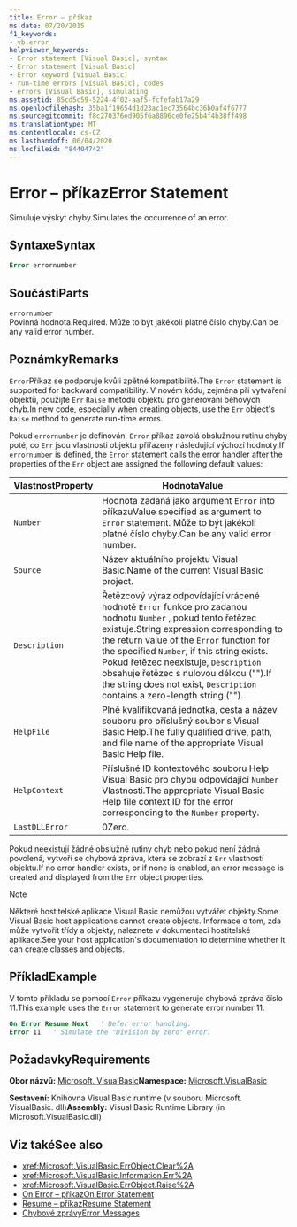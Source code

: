 ```yaml
---
title: Error – příkaz
ms.date: 07/20/2015
f1_keywords:
- vb.error
helpviewer_keywords:
- Error statement [Visual Basic], syntax
- Error statement [Visual Basic]
- Error keyword [Visual Basic]
- run-time errors [Visual Basic], codes
- errors [Visual Basic], simulating
ms.assetid: 85cd5c59-5224-4f02-aaf5-fcfefab17a29
ms.openlocfilehash: 35ba1f19654d1d23ac1ec73564bc36b0af4f6777
ms.sourcegitcommit: f8c270376ed905f6a8896ce0fe25b4f4b38ff498
ms.translationtype: MT
ms.contentlocale: cs-CZ
ms.lasthandoff: 06/04/2020
ms.locfileid: "84404742"
---
```

# <a name="error-statement"></a><span data-ttu-id="76ee3-102">Error – příkaz</span><span class="sxs-lookup"><span data-stu-id="76ee3-102">Error Statement</span></span>
<span data-ttu-id="76ee3-103">Simuluje výskyt chyby.</span><span class="sxs-lookup"><span data-stu-id="76ee3-103">Simulates the occurrence of an error.</span></span>  
  
## <a name="syntax"></a><span data-ttu-id="76ee3-104">Syntaxe</span><span class="sxs-lookup"><span data-stu-id="76ee3-104">Syntax</span></span>  
  
```vb  
Error errornumber  
```  
  
## <a name="parts"></a><span data-ttu-id="76ee3-105">Součásti</span><span class="sxs-lookup"><span data-stu-id="76ee3-105">Parts</span></span>  
 `errornumber`  
 <span data-ttu-id="76ee3-106">Povinná hodnota.</span><span class="sxs-lookup"><span data-stu-id="76ee3-106">Required.</span></span> <span data-ttu-id="76ee3-107">Může to být jakékoli platné číslo chyby.</span><span class="sxs-lookup"><span data-stu-id="76ee3-107">Can be any valid error number.</span></span>  
  
## <a name="remarks"></a><span data-ttu-id="76ee3-108">Poznámky</span><span class="sxs-lookup"><span data-stu-id="76ee3-108">Remarks</span></span>  
 <span data-ttu-id="76ee3-109">`Error`Příkaz se podporuje kvůli zpětné kompatibilitě.</span><span class="sxs-lookup"><span data-stu-id="76ee3-109">The `Error` statement is supported for backward compatibility.</span></span> <span data-ttu-id="76ee3-110">V novém kódu, zejména při vytváření objektů, použijte `Err` `Raise` metodu objektu pro generování běhových chyb.</span><span class="sxs-lookup"><span data-stu-id="76ee3-110">In new code, especially when creating objects, use the `Err` object's `Raise` method to generate run-time errors.</span></span>  
  
 <span data-ttu-id="76ee3-111">Pokud `errornumber` je definován, `Error` příkaz zavolá obslužnou rutinu chyby poté, co `Err` jsou vlastnosti objektu přiřazeny následující výchozí hodnoty:</span><span class="sxs-lookup"><span data-stu-id="76ee3-111">If `errornumber` is defined, the `Error` statement calls the error handler after the properties of the `Err` object are assigned the following default values:</span></span>  
  
|<span data-ttu-id="76ee3-112">Vlastnost</span><span class="sxs-lookup"><span data-stu-id="76ee3-112">Property</span></span>|<span data-ttu-id="76ee3-113">Hodnota</span><span class="sxs-lookup"><span data-stu-id="76ee3-113">Value</span></span>|  
|--------------|-----------|  
|`Number`|<span data-ttu-id="76ee3-114">Hodnota zadaná jako argument `Error` into příkazu</span><span class="sxs-lookup"><span data-stu-id="76ee3-114">Value specified as argument to `Error` statement.</span></span> <span data-ttu-id="76ee3-115">Může to být jakékoli platné číslo chyby.</span><span class="sxs-lookup"><span data-stu-id="76ee3-115">Can be any valid error number.</span></span>|  
|`Source`|<span data-ttu-id="76ee3-116">Název aktuálního projektu Visual Basic.</span><span class="sxs-lookup"><span data-stu-id="76ee3-116">Name of the current Visual Basic project.</span></span>|  
|`Description`|<span data-ttu-id="76ee3-117">Řetězcový výraz odpovídající vrácené hodnotě `Error` funkce pro zadanou hodnotu `Number` , pokud tento řetězec existuje.</span><span class="sxs-lookup"><span data-stu-id="76ee3-117">String expression corresponding to the return value of the `Error` function for the specified `Number`, if this string exists.</span></span> <span data-ttu-id="76ee3-118">Pokud řetězec neexistuje, `Description` obsahuje řetězec s nulovou délkou ("").</span><span class="sxs-lookup"><span data-stu-id="76ee3-118">If the string does not exist, `Description` contains a zero-length string ("").</span></span>|  
|`HelpFile`|<span data-ttu-id="76ee3-119">Plně kvalifikovaná jednotka, cesta a název souboru pro příslušný soubor s Visual Basic Help.</span><span class="sxs-lookup"><span data-stu-id="76ee3-119">The fully qualified drive, path, and file name of the appropriate Visual Basic Help file.</span></span>|  
|`HelpContext`|<span data-ttu-id="76ee3-120">Příslušné ID kontextového souboru Help Visual Basic pro chybu odpovídající `Number` Vlastnosti.</span><span class="sxs-lookup"><span data-stu-id="76ee3-120">The appropriate Visual Basic Help file context ID for the error corresponding to the `Number` property.</span></span>|  
|`LastDLLError`|<span data-ttu-id="76ee3-121">0</span><span class="sxs-lookup"><span data-stu-id="76ee3-121">Zero.</span></span>|  
  
 <span data-ttu-id="76ee3-122">Pokud neexistují žádné obslužné rutiny chyb nebo pokud není žádná povolená, vytvoří se chybová zpráva, která se zobrazí z `Err` vlastností objektu.</span><span class="sxs-lookup"><span data-stu-id="76ee3-122">If no error handler exists, or if none is enabled, an error message is created and displayed from the `Err` object properties.</span></span>  
  
> [!NOTE]
> <span data-ttu-id="76ee3-123">Některé hostitelské aplikace Visual Basic nemůžou vytvářet objekty.</span><span class="sxs-lookup"><span data-stu-id="76ee3-123">Some Visual Basic host applications cannot create objects.</span></span> <span data-ttu-id="76ee3-124">Informace o tom, zda může vytvořit třídy a objekty, naleznete v dokumentaci hostitelské aplikace.</span><span class="sxs-lookup"><span data-stu-id="76ee3-124">See your host application's documentation to determine whether it can create classes and objects.</span></span>  
  
## <a name="example"></a><span data-ttu-id="76ee3-125">Příklad</span><span class="sxs-lookup"><span data-stu-id="76ee3-125">Example</span></span>  
 <span data-ttu-id="76ee3-126">V tomto příkladu se pomocí `Error` příkazu vygeneruje chybová zpráva číslo 11.</span><span class="sxs-lookup"><span data-stu-id="76ee3-126">This example uses the `Error` statement to generate error number 11.</span></span>  
  
```vb  
On Error Resume Next   ' Defer error handling.  
Error 11   ' Simulate the "Division by zero" error.  
```  
  
## <a name="requirements"></a><span data-ttu-id="76ee3-127">Požadavky</span><span class="sxs-lookup"><span data-stu-id="76ee3-127">Requirements</span></span>  
 <span data-ttu-id="76ee3-128">**Obor názvů:** [Microsoft. VisualBasic](../runtime-library-members.md)</span><span class="sxs-lookup"><span data-stu-id="76ee3-128">**Namespace:** [Microsoft.VisualBasic](../runtime-library-members.md)</span></span>  
  
 <span data-ttu-id="76ee3-129">**Sestavení:** Knihovna Visual Basic runtime (v souboru Microsoft. VisualBasic. dll)</span><span class="sxs-lookup"><span data-stu-id="76ee3-129">**Assembly:** Visual Basic Runtime Library (in Microsoft.VisualBasic.dll)</span></span>  
  
## <a name="see-also"></a><span data-ttu-id="76ee3-130">Viz také</span><span class="sxs-lookup"><span data-stu-id="76ee3-130">See also</span></span>

- <xref:Microsoft.VisualBasic.ErrObject.Clear%2A>
- <xref:Microsoft.VisualBasic.Information.Err%2A>
- <xref:Microsoft.VisualBasic.ErrObject.Raise%2A>
- [<span data-ttu-id="76ee3-131">On Error – příkaz</span><span class="sxs-lookup"><span data-stu-id="76ee3-131">On Error Statement</span></span>](on-error-statement.md)
- [<span data-ttu-id="76ee3-132">Resume – příkaz</span><span class="sxs-lookup"><span data-stu-id="76ee3-132">Resume Statement</span></span>](resume-statement.md)
- [<span data-ttu-id="76ee3-133">Chybové zprávy</span><span class="sxs-lookup"><span data-stu-id="76ee3-133">Error Messages</span></span>](../error-messages/index.md)
